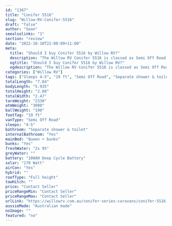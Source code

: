```yaml
---
id: "1367"
title: "Conifer 5516"
slug: "Willow-RV-Conifer-5516"
draft: "false"
author: "Sean"
seealsolinks: "1"
section: "review"
date: "2022-10-10T22:00:09+11:00"
meta:
  title: "Should I buy Conifer 5516 by Willow RV?"
  description: "The Willow RV Conifer 5516 is classed as Semi Off Road, and sleeps 4-5 people. It is Australian made and comes in at 19 ft. It generally has Separate shower & toilet."
  ogtitle: "Should I buy Conifer 5516 by Willow RV?"
  ogdescription: "The Willow RV Conifer 5516 is classed as Semi Off Road, and sleeps 4-5 people. It is Australian made and comes in at 19 ft. It generally has Separate shower & toilet."
categories: ["Willow RV"]
tags: ["Sleeps 4-5", "19 ft", "Semi Off Road", "Separate shower & toilet", "Full height", "Price Unknown", "Australian made"]
totalLength: "7.84"
bodyLength: "5.935"
totalHeight: "2.88"
totalWidth: "2.47"
tareWeight: "2330"
atmWeight: "3000"
ballWeight: "190"
footTag: "19 ft"
vanType: "Semi Off Road"
sleeps: "4-5"
bathroom: "Separate shower & toilet"
internalBathroom: "Yes"
mainBed: "Queen + bunks"
bunks: "Yes"
freshWater: "2x 95"
greyWater: ""
battery: "100AH Deep Cycle Battery"
solar: "170 Watt"
airCon: "Yes"
hybrid: ""
roofType: "Full height"
towHitch: ""
price: "Contact Seller"
priceRangeMin: "Contact Seller"
priceRangeMax: "Contact Seller"
urlLink: "https://willowrv.com.au/conifer-series-caravans/conifer-5516-caravan/"
aussieMade: "Australian made"
noImage: ""
featured: "no"
---
```

